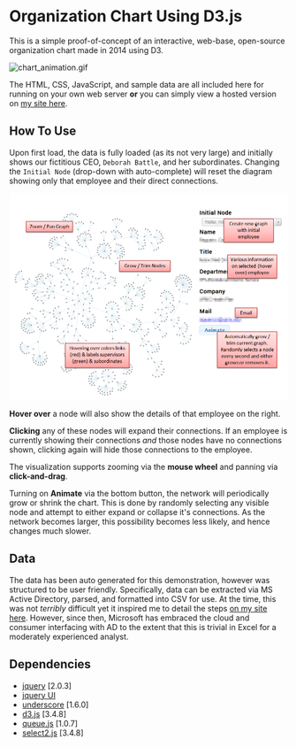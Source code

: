 # Organization Chart Using D3.js 
This is a simple proof-of-concept of an interactive, web-base, open-source organization chart made in 2014 using D3.

![chart_animation.gif](Media/chart_animation.gif "Animated Demo")

The HTML, CSS, JavaScript, and sample data are all included here for running on your own web server **or** you can simply view a hosted version on [my site here](https://www.john-hilbert.com/projects/organization_chart/index.html).



## How To Use
Upon first load, the data is fully loaded (as its not very large) and initially shows our fictitious CEO, `Deborah Battle`, and her subordinates. Changing the `Initial Node` (drop-down with auto-complete) will reset the diagram showing only that employee and their direct connections. 

![ui_detail.png](Media/ui_detail.png "UI")

**Hover over** a node will also show the details of that employee on the right.

**Clicking** any of these nodes will expand their connections. If an employee is currently showing their connections *and* those nodes have no connections shown, clicking again will hide those connections to the employee.

The visualization supports zooming via the **mouse wheel** and panning via **click-and-drag**.

Turning on **Animate** via the bottom button, the network will periodically grow or shrink the chart. This is done by randomly selecting any visible node and attempt to either expand or collapse it's connections. As the network becomes larger, this possibility becomes less likely, and hence changes much slower.



## Data
The data has been auto generated for this demonstration, however was structured to be user friendly. Specifically, data can be extracted via MS Active Directory, parsed, and formatted into CSV for use. At the time, this was not *terribly* difficult yet it inspired me to detail the steps [on my site here](https://www.john-hilbert.com/portfolio/quick-and-easy-organization-charts/). However, since then, Microsoft has embraced the cloud and consumer interfacing with AD to the extent that this is trivial in Excel for a moderately experienced analyst.



## Dependencies 
* [jquery](https://jquery.com/) [2.0.3]
* [jquery UI](https://jqueryui.com/)
* [underscore](https://underscorejs.org/) [1.6.0]
* [d3.js](https://d3js.org/) [3.4.8]
* [queue.js](https://github.com/mbostock/queue) [1.0.7]
* [select2.js](https://ivaynberg.github.io/select2/) [3.4.8]
